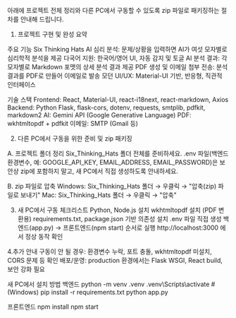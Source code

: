 
아래에 프로젝트 전체 정리와 다른 PC에서 구동할 수 있도록 zip 파일로 패키징하는 절차를 안내해 드립니다.

1. 프로젝트 구현 및 완성 요약

주요 기능
Six Thinking Hats AI 심리 분석: 문제/상황을 입력하면 AI가 여섯 모자별로 심리학적 분석을 제공
다국어 지원: 한국어/영어 UI, 자동 감지 및 토글
AI 분석 결과: 각 모자별로 Markdown 포맷의 상세 분석 결과 제공
PDF 생성 및 이메일 첨부 전송: 분석 결과를 PDF로 만들어 이메일로 발송
모던 UI/UX: Material-UI 기반, 반응형, 직관적 인터페이스

기술 스택
Frontend: React, Material-UI, react-i18next, react-markdown, Axios
Backend: Python Flask, flask-cors, dotenv, requests, smtplib, pdfkit, markdown2
AI: Gemini API (Google Generative Language)
PDF: wkhtmltopdf + pdfkit
이메일: SMTP (Gmail 등)

2. 다른 PC에서 구동을 위한 준비 및 zip 패키징

A. 프로젝트 폴더 정리
Six_Thinking_Hats 폴더 전체를 준비하세요.
.env 파일(백엔드 환경변수, 예: GOOGLE_API_KEY, EMAIL_ADDRESS, EMAIL_PASSWORD)은
보안상 zip에 포함하지 말고, 새 PC에서 직접 생성하도록 안내하세요.

B. zip 파일로 압축
Windows:
Six_Thinking_Hats 폴더 → 우클릭 → "압축(zip) 파일로 보내기"
Mac:
Six_Thinking_Hats 폴더 → 우클릭 → "압축"

3. 새 PC에서 구동 체크리스트
Python, Node.js 설치
wkhtmltopdf 설치 (PDF 변환용)
requirements.txt, package.json 기반 의존성 설치
.env 파일 직접 생성
백엔드(app.py) → 프론트엔드(npm start) 순서로 실행
http://localhost:3000 에서 정상 동작 확인

4.추가 안내
구동이 안 될 경우:
환경변수 누락, 포트 충돌, wkhtmltopdf 미설치, CORS 문제 등 확인
배포/운영:
production 환경에서는 Flask WSGI, React build, 보안 강화 필요

새 PC에서 설치 방법
 백엔드
 python -m venv .venv
.venv\Scripts\activate   # (Windows)
pip install -r requirements.txt
python app.py

프론트엔드
npm install
npm start
